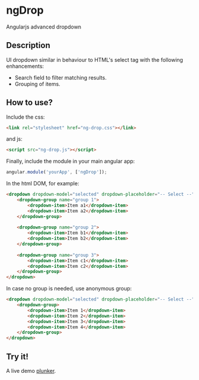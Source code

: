 ngDrop
======

Angularjs advanced dropdown


Description
-----------
UI dropdown similar in behaviour to HTML's select tag with the following enhancements:
- Search field to filter matching results. 
- Grouping of items.

How to use?
-----------
Include the css:
```html
<link rel="stylesheet" href="ng-drop.css"></link>
```

and js:

```html
<script src="ng-drop.js"></script>
```

Finally, include the module in your main angular app:


```js
angular.module('yourApp', ['ngDrop']);
```

In the html DOM, for example:
```html
<dropdown dropdown-model="selected" dropdown-placeholder="-- Select --">
	<dropdown-group name="group 1">
		<dropdown-item>Item a1</dropdown-item>
		<dropdown-item>Item a2</dropdown-item>
	</dropdown-group>
	
	<dropdown-group name="group 2">
		<dropdown-item>Item b1</dropdown-item>
		<dropdown-item>Item b2</dropdown-item>
	</dropdown-group>
	
	<dropdown-group name="group 3">
		<dropdown-item>Item c1</dropdown-item>
		<dropdown-item>Item c2</dropdown-item>
	</dropdown-group>
</dropdown>
```

In case no group is needed, use anonymous group:
```html
<dropdown dropdown-model="selected" dropdown-placeholder="-- Select --">
	<dropdown-group>
		<dropdown-item>Item 1</dropdown-item>
		<dropdown-item>Item 2</dropdown-item>
		<dropdown-item>Item 3</dropdown-item>
		<dropdown-item>Item 4</dropdown-item>
	</dropdown-group>
</dropdown>
```

Try it!
-------

A live demo [plunker](http://plnkr.co/edit/E0uuy7LoLtOFBOGCEJ4E?p=info).
